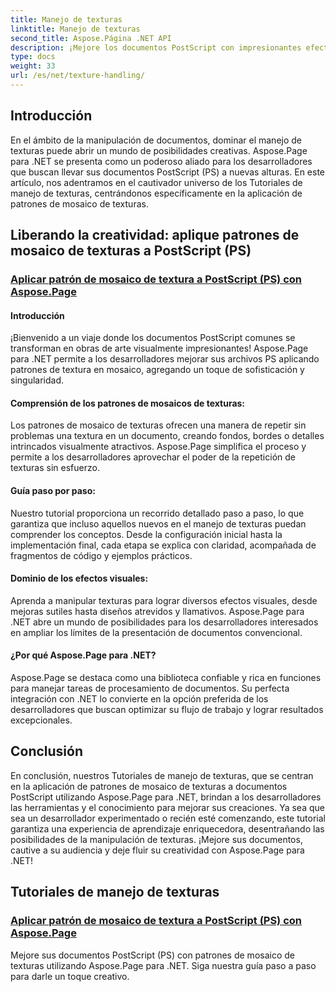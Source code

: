 ```yaml
---
title: Manejo de texturas
linktitle: Manejo de texturas
second_title: Aspose.Página .NET API
description: ¡Mejore los documentos PostScript con impresionantes efectos visuales! Aprenda a aplicar patrones de mosaico de texturas usando Aspose.Page para .NET con nuestra guía paso a paso.
type: docs
weight: 33
url: /es/net/texture-handling/
---
```

## Introducción

En el ámbito de la manipulación de documentos, dominar el manejo de texturas puede abrir un mundo de posibilidades creativas. Aspose.Page para .NET se presenta como un poderoso aliado para los desarrolladores que buscan llevar sus documentos PostScript (PS) a nuevas alturas. En este artículo, nos adentramos en el cautivador universo de los Tutoriales de manejo de texturas, centrándonos específicamente en la aplicación de patrones de mosaico de texturas.

## Liberando la creatividad: aplique patrones de mosaico de texturas a PostScript (PS)

### [Aplicar patrón de mosaico de textura a PostScript (PS) con Aspose.Page](./apply-texture-tiling-pattern-to-postscript-ps/)

#### Introducción
¡Bienvenido a un viaje donde los documentos PostScript comunes se transforman en obras de arte visualmente impresionantes! Aspose.Page para .NET permite a los desarrolladores mejorar sus archivos PS aplicando patrones de textura en mosaico, agregando un toque de sofisticación y singularidad.

#### Comprensión de los patrones de mosaicos de texturas:
Los patrones de mosaico de texturas ofrecen una manera de repetir sin problemas una textura en un documento, creando fondos, bordes o detalles intrincados visualmente atractivos. Aspose.Page simplifica el proceso y permite a los desarrolladores aprovechar el poder de la repetición de texturas sin esfuerzo.

#### Guía paso por paso:
Nuestro tutorial proporciona un recorrido detallado paso a paso, lo que garantiza que incluso aquellos nuevos en el manejo de texturas puedan comprender los conceptos. Desde la configuración inicial hasta la implementación final, cada etapa se explica con claridad, acompañada de fragmentos de código y ejemplos prácticos.

#### Dominio de los efectos visuales:
Aprenda a manipular texturas para lograr diversos efectos visuales, desde mejoras sutiles hasta diseños atrevidos y llamativos. Aspose.Page para .NET abre un mundo de posibilidades para los desarrolladores interesados en ampliar los límites de la presentación de documentos convencional.

#### ¿Por qué Aspose.Page para .NET?
Aspose.Page se destaca como una biblioteca confiable y rica en funciones para manejar tareas de procesamiento de documentos. Su perfecta integración con .NET lo convierte en la opción preferida de los desarrolladores que buscan optimizar su flujo de trabajo y lograr resultados excepcionales.

## Conclusión

En conclusión, nuestros Tutoriales de manejo de texturas, que se centran en la aplicación de patrones de mosaico de texturas a documentos PostScript utilizando Aspose.Page para .NET, brindan a los desarrolladores las herramientas y el conocimiento para mejorar sus creaciones. Ya sea que sea un desarrollador experimentado o recién esté comenzando, este tutorial garantiza una experiencia de aprendizaje enriquecedora, desentrañando las posibilidades de la manipulación de texturas. ¡Mejore sus documentos, cautive a su audiencia y deje fluir su creatividad con Aspose.Page para .NET!
## Tutoriales de manejo de texturas
### [Aplicar patrón de mosaico de textura a PostScript (PS) con Aspose.Page](./apply-texture-tiling-pattern-to-postscript-ps/)
Mejore sus documentos PostScript (PS) con patrones de mosaico de texturas utilizando Aspose.Page para .NET. Siga nuestra guía paso a paso para darle un toque creativo.